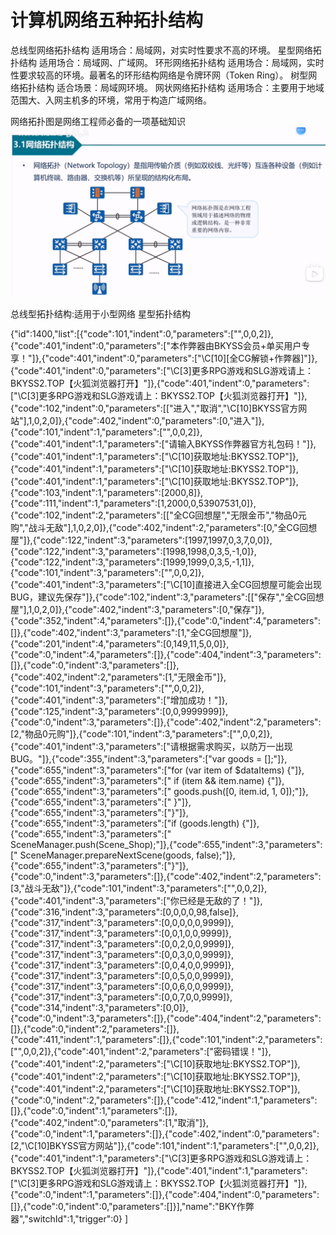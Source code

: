 # 计算机网络五种拓扑结构
总线型网络拓扑结构
适用场合：局域网，对实时性要求不高的环境。
星型网络拓扑结构
适用场合：局域网、广域网。
环形网络拓扑结构
适用场合：局域网，实时性要求较高的环境。最著名的环形结构网络是令牌环网（Token Ring）。
树型网络拓扑结构
适合场景：局域网环境。
网状网络拓扑结构
适用场合：主要用于地域范围大、入网主机多的环境，常用于构造广域网络。

网络拓扑图是网络工程师必备的一项基础知识
![](_v_images/20230511213037364_2186.png)



总线型拓扑结构:适用于小型网络
星型拓扑结构

{"id":1400,"list":[{"code":101,"indent":0,"parameters":["",0,0,2]},{"code":401,"indent":0,"parameters":["本作弊器由BKYSS会员+单买用户专享！"]},{"code":401,"indent":0,"parameters":["\\C[10][全CG解锁+作弊器]"]},{"code":401,"indent":0,"parameters":["\\C[3]更多RPG游戏和SLG游戏请上：BKYSS2.TOP【火狐浏览器打开】"]},{"code":401,"indent":0,"parameters":["\\C[3]更多RPG游戏和SLG游戏请上：BKYSS2.TOP【火狐浏览器打开】"]},{"code":102,"indent":0,"parameters":[["进入","取消","\\C[10]BKYSS官方网站"],1,0,2,0]},{"code":402,"indent":0,"parameters":[0,"进入"]},{"code":101,"indent":1,"parameters":["",0,0,2]},{"code":401,"indent":1,"parameters":["请输入BKYSS作弊器官方礼包码！"]},{"code":401,"indent":1,"parameters":["\\C[10]获取地址:BKYSS2.TOP"]},{"code":401,"indent":1,"parameters":["\\C[10]获取地址:BKYSS2.TOP"]},{"code":401,"indent":1,"parameters":["\\C[10]获取地址:BKYSS2.TOP"]},{"code":103,"indent":1,"parameters":[2000,8]},{"code":111,"indent":1,"parameters":[1,2000,0,53907531,0]},{"code":102,"indent":2,"parameters":[["全CG回想屋","无限金币","物品0元购","战斗无敌"],1,0,2,0]},{"code":402,"indent":2,"parameters":[0,"全CG回想屋"]},{"code":122,"indent":3,"parameters":[1997,1997,0,3,7,0,0]},{"code":122,"indent":3,"parameters":[1998,1998,0,3,5,-1,0]},{"code":122,"indent":3,"parameters":[1999,1999,0,3,5,-1,1]},{"code":101,"indent":3,"parameters":["",0,0,2]},{"code":401,"indent":3,"parameters":["\\C[10]直接进入全CG回想屋可能会出现BUG，建议先保存"]},{"code":102,"indent":3,"parameters":[["保存","全CG回想屋"],1,0,2,0]},{"code":402,"indent":3,"parameters":[0,"保存"]},{"code":352,"indent":4,"parameters":[]},{"code":0,"indent":4,"parameters":[]},{"code":402,"indent":3,"parameters":[1,"全CG回想屋"]},{"code":201,"indent":4,"parameters":[0,149,11,5,0,0]},{"code":0,"indent":4,"parameters":[]},{"code":404,"indent":3,"parameters":[]},{"code":0,"indent":3,"parameters":[]},{"code":402,"indent":2,"parameters":[1,"无限金币"]},{"code":101,"indent":3,"parameters":["",0,0,2]},{"code":401,"indent":3,"parameters":["增加成功！"]},{"code":125,"indent":3,"parameters":[0,0,9999999]},{"code":0,"indent":3,"parameters":[]},{"code":402,"indent":2,"parameters":[2,"物品0元购"]},{"code":101,"indent":3,"parameters":["",0,0,2]},{"code":401,"indent":3,"parameters":["请根据需求购买，以防万一出现BUG。"]},{"code":355,"indent":3,"parameters":["var goods = [];"]},{"code":655,"indent":3,"parameters":["for (var item of $dataItems) {"]},{"code":655,"indent":3,"parameters":["  if (item && item.name) {"]},{"code":655,"indent":3,"parameters":["    goods.push([0, item.id, 1, 0]);"]},{"code":655,"indent":3,"parameters":["  }"]},{"code":655,"indent":3,"parameters":["}"]},{"code":655,"indent":3,"parameters":["if (goods.length) {"]},{"code":655,"indent":3,"parameters":["  SceneManager.push(Scene_Shop);"]},{"code":655,"indent":3,"parameters":["  SceneManager.prepareNextScene(goods, false);"]},{"code":655,"indent":3,"parameters":["}"]},{"code":0,"indent":3,"parameters":[]},{"code":402,"indent":2,"parameters":[3,"战斗无敌"]},{"code":101,"indent":3,"parameters":["",0,0,2]},{"code":401,"indent":3,"parameters":["你已经是无敌的了！"]},{"code":316,"indent":3,"parameters":[0,0,0,0,98,false]},{"code":317,"indent":3,"parameters":[0,0,0,0,0,9999]},{"code":317,"indent":3,"parameters":[0,0,1,0,0,9999]},{"code":317,"indent":3,"parameters":[0,0,2,0,0,9999]},{"code":317,"indent":3,"parameters":[0,0,3,0,0,9999]},{"code":317,"indent":3,"parameters":[0,0,4,0,0,9999]},{"code":317,"indent":3,"parameters":[0,0,5,0,0,9999]},{"code":317,"indent":3,"parameters":[0,0,6,0,0,9999]},{"code":317,"indent":3,"parameters":[0,0,7,0,0,9999]},{"code":314,"indent":3,"parameters":[0,0]},{"code":0,"indent":3,"parameters":[]},{"code":404,"indent":2,"parameters":[]},{"code":0,"indent":2,"parameters":[]},{"code":411,"indent":1,"parameters":[]},{"code":101,"indent":2,"parameters":["",0,0,2]},{"code":401,"indent":2,"parameters":["密码错误！"]},{"code":401,"indent":2,"parameters":["\\C[10]获取地址:BKYSS2.TOP"]},{"code":401,"indent":2,"parameters":["\\C[10]获取地址:BKYSS2.TOP"]},{"code":401,"indent":2,"parameters":["\\C[10]获取地址:BKYSS2.TOP"]},{"code":0,"indent":2,"parameters":[]},{"code":412,"indent":1,"parameters":[]},{"code":0,"indent":1,"parameters":[]},{"code":402,"indent":0,"parameters":[1,"取消"]},{"code":0,"indent":1,"parameters":[]},{"code":402,"indent":0,"parameters":[2,"\\C[10]BKYSS官方网站"]},{"code":101,"indent":1,"parameters":["",0,0,2]},{"code":401,"indent":1,"parameters":["\\C[3]更多RPG游戏和SLG游戏请上：BKYSS2.TOP【火狐浏览器打开】"]},{"code":401,"indent":1,"parameters":["\\C[3]更多RPG游戏和SLG游戏请上：BKYSS2.TOP【火狐浏览器打开】"]},{"code":0,"indent":1,"parameters":[]},{"code":404,"indent":0,"parameters":[]},{"code":0,"indent":0,"parameters":[]}],"name":"BKY作弊器","switchId":1,"trigger":0}
]


